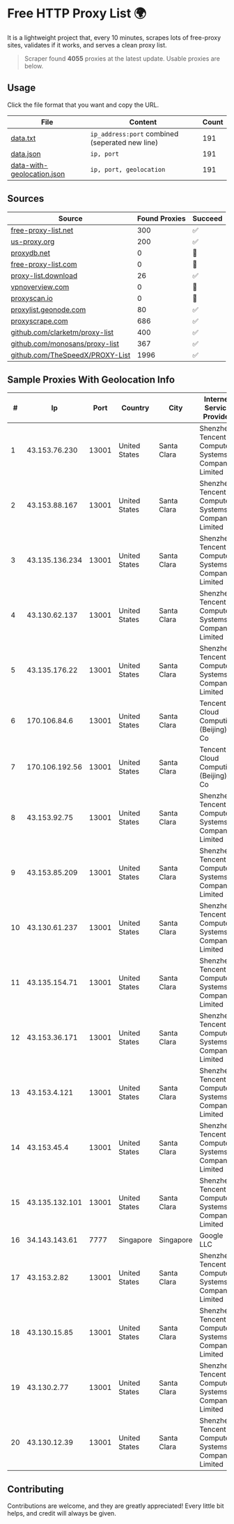 
# Free HTTP Proxy List 🌍

It is a lightweight project that, every 10 minutes, scrapes lots of free-proxy sites, validates if it works, and serves a clean proxy list.


> Scraper found **4055** proxies at the latest update. Usable proxies are below.

## Usage

Click the file format that you want and copy the URL.


|File|Content|Count|
|----|-------|-----|
|[data.txt](https://raw.githubusercontent.com/themiralay/Proxy-List-World/master/data.txt)|`ip_address:port` combined (seperated new line)|191|
|[data.json](https://raw.githubusercontent.com/themiralay/Proxy-List-World/master/data.json)|`ip, port`|191|
|[data-with-geolocation.json](https://raw.githubusercontent.com/themiralay/Proxy-List-World/master/data-with-geolocation.json)|`ip, port, geolocation`|191|

## Sources

|Source|Found Proxies|Succeed|
|------|-------------|-------|
|[free-proxy-list.net](https://free-proxy-list.net)|300|✅|
|[us-proxy.org](https://www.us-proxy.org)|200|✅|
|[proxydb.net](http://proxydb.net)|0|🚫|
|[free-proxy-list.com](https://free-proxy-list.com/?page=&port=&type%5B%5D=http&type%5B%5D=https&up_time=0&search=Search)|0|🚫|
|[proxy-list.download](https://www.proxy-list.download/HTTP)|26|✅|
|[vpnoverview.com](https://vpnoverview.com/privacy/anonymous-browsing/free-proxy-servers)|0|🚫|
|[proxyscan.io](https://www.proxyscan.io)|0|🚫|
|[proxylist.geonode.com](https://proxylist.geonode.com/api/proxy-list?limit=300&page=1&sort_by=lastChecked&sort_type=desc&protocols=http,https)|80|✅|
|[proxyscrape.com](https://api.proxyscrape.com/v2/?request=displayproxies&protocol=http&timeout=10000&country=all&ssl=all&anonymity=all)|686|✅|
|[github.com/clarketm/proxy-list](https://raw.githubusercontent.com/clarketm/proxy-list/master/proxy-list-raw.txt)|400|✅|
|[github.com/monosans/proxy-list](https://raw.githubusercontent.com/monosans/proxy-list/main/proxies/http.txt)|367|✅|
|[github.com/TheSpeedX/PROXY-List](https://raw.githubusercontent.com/TheSpeedX/PROXY-List/master/http.txt)|1996|✅|


## Sample Proxies With Geolocation Info

|#|Ip|Port|Country|City|Internet Service Provider|
|-|--|----|-------|----|-------------------------|
|1|43.153.76.230|13001|United States|Santa Clara|Shenzhen Tencent Computer Systems Company Limited|
|2|43.153.88.167|13001|United States|Santa Clara|Shenzhen Tencent Computer Systems Company Limited|
|3|43.135.136.234|13001|United States|Santa Clara|Shenzhen Tencent Computer Systems Company Limited|
|4|43.130.62.137|13001|United States|Santa Clara|Shenzhen Tencent Computer Systems Company Limited|
|5|43.135.176.22|13001|United States|Santa Clara|Shenzhen Tencent Computer Systems Company Limited|
|6|170.106.84.6|13001|United States|Santa Clara|Tencent Cloud Computing (Beijing) Co|
|7|170.106.192.56|13001|United States|Santa Clara|Tencent Cloud Computing (Beijing) Co|
|8|43.153.92.75|13001|United States|Santa Clara|Shenzhen Tencent Computer Systems Company Limited|
|9|43.153.85.209|13001|United States|Santa Clara|Shenzhen Tencent Computer Systems Company Limited|
|10|43.130.61.237|13001|United States|Santa Clara|Shenzhen Tencent Computer Systems Company Limited|
|11|43.135.154.71|13001|United States|Santa Clara|Shenzhen Tencent Computer Systems Company Limited|
|12|43.153.36.171|13001|United States|Santa Clara|Shenzhen Tencent Computer Systems Company Limited|
|13|43.153.4.121|13001|United States|Santa Clara|Shenzhen Tencent Computer Systems Company Limited|
|14|43.153.45.4|13001|United States|Santa Clara|Shenzhen Tencent Computer Systems Company Limited|
|15|43.135.132.101|13001|United States|Santa Clara|Shenzhen Tencent Computer Systems Company Limited|
|16|34.143.143.61|7777|Singapore|Singapore|Google LLC|
|17|43.153.2.82|13001|United States|Santa Clara|Shenzhen Tencent Computer Systems Company Limited|
|18|43.130.15.85|13001|United States|Santa Clara|Shenzhen Tencent Computer Systems Company Limited|
|19|43.130.2.77|13001|United States|Santa Clara|Shenzhen Tencent Computer Systems Company Limited|
|20|43.130.12.39|13001|United States|Santa Clara|Shenzhen Tencent Computer Systems Company Limited|



## Contributing

Contributions are welcome, and they are greatly appreciated! Every
little bit helps, and credit will always be given.

